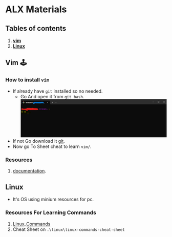 
# ALX Materials

## Tables of contents

1. [**vim**](#vim-🕹️)
2. [**Linux**](#Linux)

## Vim 🕹️

### How to install `vim`

- If already have `git` installed so no needed.
  - Go And open it from `git bash`.
![Vim](./Assets/Vim/Vi.png)
- If not Go download it [git](https://git-scm.com/downloads).
- Now go To Sheet cheat to learn `vim/`.

### Resources

1. [documentation](https://vimdoc.sourceforge.net/htmldoc/usr_toc.html).

## Linux

- It's OS using minium resources for pc.

### Resources For Learning Commands

1. [Linux_Commands](https://ss64.com/bash/)
2. Cheat Sheet on `.\linux\linux-commands-cheat-sheet`
